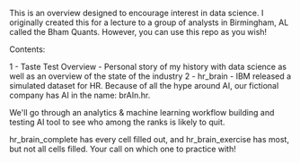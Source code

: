 This is an overview designed to encourage interest in data science.
I originally created this for a lecture to a group of analysts in Birmingham, AL called the Bham Quants. However, you can use this repo as you wish!

Contents:

1 - 
Taste Test Overview - Personal story of my history with data science as well as an overview of the state of the industry
2 - 
hr_brain - IBM released a simulated dataset for HR. Because of all the hype around AI, our fictional company has AI in the name: brAIn.hr.

We'll go through an analytics & machine learning workflow building and testing AI tool to see who among the ranks is likely to quit.

hr_brain_complete has every cell filled out, and hr_brain_exercise has most, but not all cells filled. Your call on which one to practice with!
